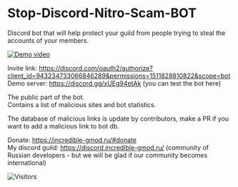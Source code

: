 # Stop-Discord-Nitro-Scam-BOT
Discord bot that will help protect your guild from people trying to steal the accounts of your members.  
  
[![Demo video](https://raw.githubusercontent.com/Be1zebub/Stop-Discord-Nitro-Scam-BOT/main/thumb.jpg)](https://youtu.be/H-cNweikxjY)  
  
Invite link: https://discord.com/oauth2/authorize?client_id=943234733066846289&permissions=1511828810822&scope=bot  
Demo server: https://discord.gg/xUEg94etAk (you can test the bot here)  
  
The public part of the bot.  
Contains a list of malicious sites and bot statistics.  
  
The database of malicious links is update by contributors, make a PR if you want to add a malicious link to bot db.  
  
Donate: https://incredible-gmod.ru/#donate  
My discord guild: https://discord.incredible-gmod.ru/ (community of Russian developers - but we will be glad if our community becomes international)  
  
<img alt="Visitors" src="https://visitor-badge.laobi.icu/badge?page_id=Be1zebub.Stop-Discord-Nitro-Scam-BOT"/> 
